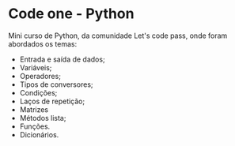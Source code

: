 # Code one - Python

Mini curso de Python, da comunidade Let's code pass, onde foram abordados os temas:

-   Entrada e saída de dados;
-   Variáveis;
-   Operadores;
-   Tipos de conversores;
-   Condições;
-   Laços de repetição;
-   Matrizes
-   Métodos lista;
-   Funções.
-   Dicionários.